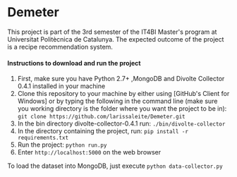 # Demeter

This project is part of the 3rd semester of the IT4BI Master's program at Universitat Politècnica de Catalunya. The expected outcome of the project is a recipe recommendation system.

#### Instructions to download and run the project

1. First, make sure you have Python 2.7+ ,MongoDB and Divolte Collector 0.4.1  installed in your machine
2. Clone this repository to your machine by either using [GitHub's Client for Windows] or by typing the following in the command line (make sure you working directory is the folder where you want the project to be in):
` git clone https://github.com/larissaleite/Demeter.git `
3. In the bin directory divolte-collector-0.4.1 run:
 		` ./bin/divolte-collector `
4. In the directory containing the project, run:
` pip install -r requirements.txt `
5. Run the project:
` python run.py `
6. Enter `http://localhost:5000` on the web browser

To load the dataset into MongoDB, just execute `python data-collector.py`
